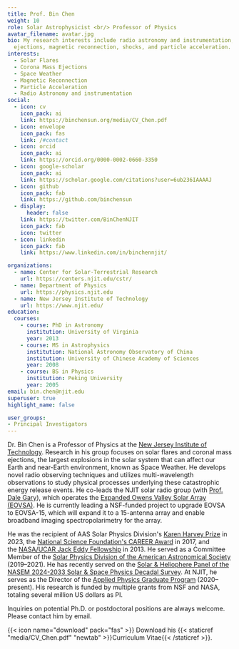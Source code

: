```yaml
---
title: Prof. Bin Chen
weight: 10
role: Solar Astrophysicist <br/> Professor of Physics
avatar_filename: avatar.jpg
bio: My research interests include radio astronomy and instrumentation, solar flares, coronal mass
  ejections, magnetic reconnection, shocks, and particle acceleration.
interests:
  - Solar Flares
  - Corona Mass Ejections
  - Space Weather
  - Magnetic Reconnection
  - Particle Acceleration
  - Radio Astronomy and instrumentation
social:
  - icon: cv
    icon_pack: ai
    link: https://binchensun.org/media/CV_Chen.pdf
  - icon: envelope
    icon_pack: fas
    link: /#contact
  - icon: orcid 
    icon_pack: ai
    link: https://orcid.org/0000-0002-0660-3350 
  - icon: google-scholar 
    icon_pack: ai
    link: https://scholar.google.com/citations?user=6ub236IAAAAJ
  - icon: github
    icon_pack: fab
    link: https://github.com/binchensun
  - display:
      header: false
    link: https://twitter.com/BinChenNJIT
    icon_pack: fab
    icon: twitter
  - icon: linkedin
    icon_pack: fab
    link: https://www.linkedin.com/in/binchennjit/ 

organizations:
  - name: Center for Solar-Terrestrial Research
    url: https://centers.njit.edu/cstr/
  - name: Department of Physics
    url: https://physics.njit.edu
  - name: New Jersey Institute of Technology
    url: https://www.njit.edu/
education:
  courses:
    - course: PhD in Astronomy
      institution: University of Virginia
      year: 2013
    - course: MS in Astrophysics
      institution: National Astronomy Observatory of China
      institution: University of Chinese Academy of Sciences
      year: 2008
    - course: BS in Physics
      institution: Peking University
      year: 2005
email: bin.chen@njit.edu
superuser: true
highlight_name: false

user_groups:
- Principal Investigators
---
```

<!--Dr. Bin Chen is an Associate Professor in the [Department of Physics](http://physics.njit.edu/) and the [Center for Solar-Terrestrial Research](https://centers.njit.edu/cstr/) at the [New Jersey Institute of Technology](http://www.njit.edu/). His research focuses on solar flares and coronal mass ejections, the largest explosions in the solar system that can affect our Earth and near-Earth environment, known as Space Weather. He develops novel radio observing techniques to study physical processes underlying the flare energy release include magnetic reconnection and particle acceleration. He utilize observations from state-of-the-art radio telescopes, including [Expanded Owens Valley Solar Array](http://ovsa.njit.edu/), [Karl G. Jansky Very Large Array](https://science.nrao.edu/facilities/vla), and [Atacama Large (sub)Millimeter Array](https://www.almaobservatory.org/en/home/), and multiple NASA space telescopes including [SDO](https://sdo.gsfc.nasa.gov/), [RHESSI](https://hesperia.gsfc.nasa.gov/rhessi3/), [Hinode](https://www.nasa.gov/mission_pages/hinode/mission.html), and [Parker Solar Probe](http://parkersolarprobe.jhuapl.edu).-->

Dr. Bin Chen is a Professor of Physics at the [New Jersey Institute of Technology](http://www.njit.edu/). Research in his group focuses on solar flares and coronal mass ejections, the largest explosions in the solar system that can affect our Earth and near-Earth environment, known as Space Weather. He develops novel radio observing techniques and utilizes multi-wavelength observations to study physical processes underlying these catastrophic energy release events. He co-leads the NJIT solar radio group (with [Prof. Dale Gary](https://web.njit.edu/~gary/)), which operates the [Expanded Owens Valley Solar Array (EOVSA)](http://ovsa.njit.edu/). He is currently leading a NSF-funded project to upgrade EOVSA to EOVSA-15, which will expand it to a 15-antenna array and enable broadband imaging spectropolarimetry for the array.

<!--He utilize observations from state-of-the-art radio telescopes, including [Expanded Owens Valley Solar Array](http://ovsa.njit.edu/), [Karl G. Jansky Very Large Array](https://science.nrao.edu/facilities/vla), and [Atacama Large (sub)Millimeter Array](https://www.almaobservatory.org/en/home/), and multiple NASA space telescopes including [SDO](https://sdo.gsfc.nasa.gov/), [RHESSI](https://hesperia.gsfc.nasa.gov/rhessi3/), [Hinode](https://www.nasa.gov/mission_pages/hinode/mission.html), and [Parker Solar Probe](http://parkersolarprobe.jhuapl.edu).-->

He was the recipient of AAS Solar Physics Division's [Karen Harvey Prize](https://spd.aas.org/prizes/harvey/previous) in 2023, the [National Science Foundation's CAREER Award](https://en.wikipedia.org/wiki/National_Science_Foundation_CAREER_Awards) in 2017, and the [NASA/UCAR Jack Eddy Fellowship](https://cpaess.ucar.edu/heliophysics/jack-eddy) in 2013. He served as a Committee Member of the [Solar Physics Division of the American Astronomical Society](https://spd.aas.org/) (2019–2021). He has recently served on the [Solar & Heliophere Panel of the NASEM 2024-2033 Solar & Space Physics Decadal Survey](https://www.nationalacademies.org/our-work/decadal-survey-for-solar-and-space-physics-heliophysics-2024-2033-panel-on-the-physics-of-the-sun-and-heliosphere). At NJIT, he serves as the Director of the [Applied Physics Graduate Program](https://physics.njit.edu/academics/graduate) (2020–present). His research is funded by multiple grants from NSF and NASA, totaling several million US dollars as PI.  

Inquiries on potential Ph.D. or postdoctoral positions are always welcome. Please contact him by email.


{{< icon name="download" pack="fas" >}} Download his {{< staticref "media/CV_Chen.pdf" "newtab" >}}Curriculum Vitae{{< /staticref >}}.

<!--**New**: We welcome applications to an [open postdoc position](news/postdoc_2021/) in our group.-->
